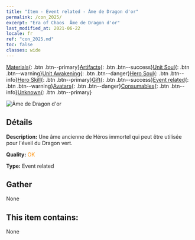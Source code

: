 ```yaml
---
title: "Item - Event related - Âme de Dragon d'or"
permalink: /con_2025/
excerpt: "Era of Chaos  Âme de Dragon d'or"
last_modified_at: 2021-06-22
locale: fr
ref: "con_2025.md"
toc: false
classes: wide
---
```

 [Materials](/ItemsFR/){: .btn .btn--primary}[Artifacts](/ItemsFR/Artifacts/){: .btn .btn--success}[Unit Soul](/ItemsFR/UnitSoul/){: .btn .btn--warning}[Unit Awakening](/ItemsFR/UnitAwakening/){: .btn .btn--danger}[Hero Soul](/ItemsFR/HeroSoul/){: .btn .btn--info}[Hero Skill](/ItemsFR/HeroSkill/){: .btn .btn--primary}[Gift](/ItemsFR/Gift/){: .btn .btn--success}[Event related](/ItemsFR/Events/){: .btn .btn--warning}[Avatars](/ItemsFR/Avatars/){: .btn .btn--danger}[Consumables](/ItemsFR/Consumables/){: .btn .btn--info}[Unknown](/ItemsFR/Unknown/){: .btn .btn--primary}

 ![Âme de Dragon d'or](/images/t/juexing_207.png)

## Détails
 **Description:** Une âme ancienne de Héros immortel qui peut être utilisée pour l'éveil du Dragon vert.

 **Quality:** <span style="color: #FF8C00">OK</span>

 **Type:** Event related

## Gather

  None

## This item contains:

  None

